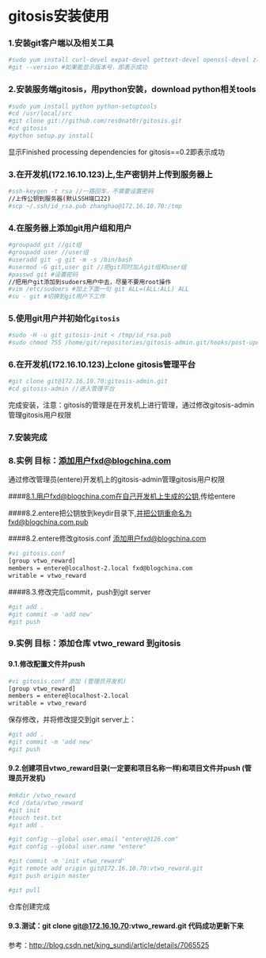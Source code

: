 # gitosis安装使用

### 1.安装git客户端以及相关工具

```bash
#sudo yum install curl-devel expat-devel gettext-devel openssl-devel zlib-devel perl-devel git
#git --version #如果能显示版本号，即表示成功
```

### 2.安装服务端gitosis，用python安装，download python相关tools

```bash
#sudo yum install python python-setuptools 
#cd /usr/local/src
#git clone git://github.com/res0nat0r/gitosis.git
#cd gitosis
#python setup.py install
```
显示Finished processing dependencies for gitosis==0.2即表示成功

### 3.在开发机(172.16.10.123)上,生产密钥并上传到服务器上

```bash
#ssh-keygen -t rsa //一路回车，不需要设置密码
//上传公钥到服务器(默认SSH端口22)
#scp ~/.ssh/id_rsa.pub zhanghao@172.16.10.70:/tmp
```

### 4.在服务器上添加git用户组和用户

```bash
#groupadd git //git组
#groupadd user //user组
#useradd git -g git -m -s /bin/bash
#usermod -G git,user git //把git同时加入git组和user组
#passwd git #设置密码
//把用户git添加到sudoers用户中去，尽量不要用root操作
#vim /etc/sudoers #加上下面一句 git ALL=(ALL:ALL) ALL
#su - git #切换到git用户下工作
```

### 5.使用git用户并初始化`gitosis`

```bash
#sudo -H -u git gitosis-init < /tmp/id_rsa.pub
#sudo chmod 755 /home/git/repositories/gitosis-admin.git/hooks/post-update
```

### 6.在开发机(172.16.10.123)上clone gitosis管理平台

```bash
#git clone git@172.16.10.70:gitosis-admin.git
#cd gitosis-admin //进入管理平台
```
完成安装，注意：gitosis的管理是在开发机上进行管理，通过修改gitosis-admin管理gitosis用户权限

### 7.安装完成


### 8.实例 目标：添加用户fxd@blogchina.com
通过修改管理员(entere)开发机上的gitosis-admin管理gitosis用户权限

####8.1.用户fxd@blogchina.com在自己开发机上生成的公钥,传给entere

####8.2.entere把公钥放到keydir目录下,并把公钥重命名为fxd@blogchina.com.pub

####8.2.entere修改gitosis.conf 添加用户fxd@blogchina.com

```bash
#vi gitosis.conf 
[group vtwo_reward]
members = entere@localhost-2.local fxd@blogchina.com
writable = vtwo_reward
```

####8.3.修改完后commit，push到git server
```bash
#git add .
#git commit -m 'add new'
#git push
```


### 9.实例 目标：添加仓库 vtwo_reward 到gitosis
#### 9.1.修改配置文件并push

```bash
#vi gitosis.conf 添加 (管理员开发机)
[group vtwo_reward]
members = entere@localhost-2.local
writable = vtwo_reward
```

保存修改，并将修改提交到git server上：

```bash
#git add .
#git commit -m 'add new'
#git push
```

#### 9.2.创建项目vtwo_reward目录(一定要和项目名称一样)和项目文件并push (管理员开发机)

```bash
#mkdir /vtwo_reward
#cd /data/vtwo_reward
#git init
#touch test.txt
#git add .

#git config --global user.email "entere@126.com"
#git config --global user.name "entere"

#git commit -m 'init vtwo_reward'
#git remote add origin git@172.16.10.70:vtwo_reward.git
#git push origin master

#git pull
```

仓库创建完成

#### 9.3.测试：git clone git@172.16.10.70:vtwo_reward.git 代码成功更新下来

参考：http://blog.csdn.net/king_sundi/article/details/7065525